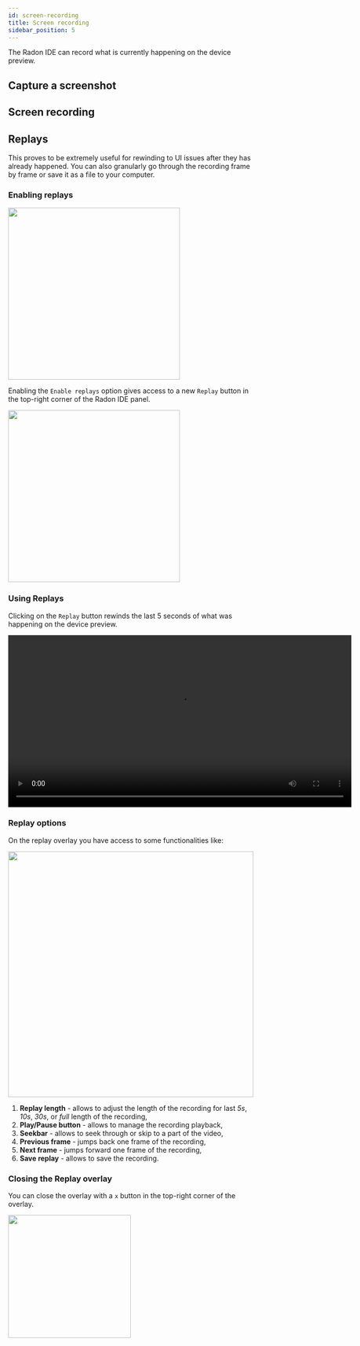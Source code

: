 ```yaml
---
id: screen-recording
title: Screen recording
sidebar_position: 5
---
```


The Radon IDE can record what is currently happening on the device preview.

## Capture a screenshot

## Screen recording

## Replays

This proves to be extremely useful for rewinding to UI issues after they has already happened. You can also granularly go through the recording frame by frame or save it as a file to your computer.

### Enabling replays

<img width="350" src="/img/docs/ide_enable_replays.png" className="shadow-image" />

Enabling the `Enable replays` option gives access to a new `Replay` button in the top-right corner of the Radon IDE panel.

<img width="350" src="/img/docs/ide_replays_enabled.png" className="shadow-image" />

### Using Replays

Clicking on the `Replay` button rewinds the last 5 seconds of what was happening on the device preview.

<video autoPlay loop width="700" controls className="shadow-image">
  <source src="/video/ide_replays.mp4" type="video/mp4"/>
</video>

### Replay options

On the replay overlay you have access to some functionalities like:

<img width="500" src="/img/docs/ide_replays.png" className="shadow-image" />

1. **Replay length** - allows to adjust the length of the recording for last _5s_, _10s_, _30s_, or _full_ length of the recording,
2. **Play/Pause button** - allows to manage the recording playback,
3. **Seekbar** - allows to seek through or skip to a part of the video,
4. **Previous frame** - jumps back one frame of the recording,
5. **Next frame** - jumps forward one frame of the recording,
6. **Save replay** - allows to save the recording.

### Closing the Replay overlay

You can close the overlay with a `x` button in the top-right corner of the overlay.

<img width="250" src="/img/docs/ide_close_overlay.png" className="shadow-image" />
